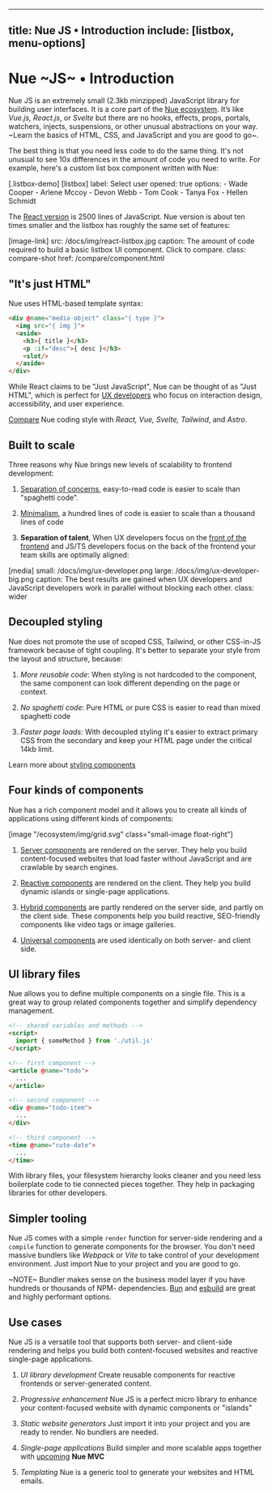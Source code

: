 
---
title: Nue JS • Introduction
include: [listbox, menu-options]
---

# Nue ~JS~ • Introduction

Nue JS is an extremely small (2.3kb minzipped) JavaScript library for building user interfaces. It is a core part of the [Nue ecosystem](/ecosystem/). It’s like *Vue.js, React.js*, or *Svelte* but there are no hooks, effects, props, portals, watchers, injects, suspensions, or other unusual abstractions on your way. ~Learn the basics of HTML, CSS, and JavaScript and you are good to go~.

The best thing is that you need less code to do the same thing. It's not unusual to see 10x differences in the amount of code you need to write. For example, here's a custom list box component written with Nue:

[.listbox-demo]
  [listbox]
    label: Select user
    opened: true
    options:
      - Wade Cooper
      - Arlene Mccoy
      - Devon Webb
      - Tom Cook
      - Tanya Fox
      - Hellen Schmidt

The [React version](https://headlessui.com/react/listbox) is 2500 lines of JavaScript. Nue version is about ten times smaller and the listbox has roughly the same set of features:


[image-link]
  src: /docs/img/react-listbox.jpg
  caption: The amount of code required to build a basic listbox UI component. Click to compare.
  class: compare-shot
  href: /compare/component.html



## "It's just HTML"
Nue uses HTML-based template syntax:

``` html
<div @name="media-object" class="{ type }">
  <img src="{ img }">
  <aside>
    <h3>{ title }</h3>
    <p :if="desc">{ desc }</h3>
    <slot/>
  </aside>
</div>
```

While React claims to be "Just JavaScript", Nue can be thought of as "Just HTML", which is perfect for [UX developers][divide] who focus on interaction design, accessibility, and user experience.

[Compare](/compare/component.html) Nue coding style with *React, Vue, Svelte, Tailwind*, and *Astro*.

[divide]: https://css-tricks.com/the-great-divide/

## Built to scale
Three reasons why Nue brings new levels of scalability to frontend development:

1. [Separation of concerns](//nuejs.org//why/#soc), easy-to-read code is easier to scale than "spaghetti code".

1. [Minimalism](//nuejs.org/why/#minimalism), a hundred lines of code is easier to scale than a thousand lines of code

1. **Separation of talent**, When UX developers focus on the [front of the frontend][back] and JS/TS developers focus on the back of the frontend your team skills are optimally aligned:


[back]: https://bradfrost.com/blog/post/front-of-the-front-end-and-back-of-the-front-end-web-development/

[media]
  small: /docs/img/ux-developer.png
  large: /docs/img/ux-developer-big.png
  caption: The best results are gained when UX developers and JavaScript developers work in parallel without blocking each other.
  class: wider


## Decoupled styling
Nue does not promote the use of scoped CSS, Tailwind, or other CSS-in-JS framework because of tight coupling. It's better to separate your style from the layout and structure, because:

1. *More reusable code*: When styling is not hardcoded to the component, the same component can look different depending on the page or context.

1. *No spaghetti code*: Pure HTML or pure CSS is easier to read than mixed spaghetti code

1. *Faster page loads*: With decoupled styling it's easier to extract primary CSS from the secondary and keep your HTML page under the critical 14kb limit.

Learn more about [styling components](styling-components)




## Four kinds of components
Nue has a rich component model and it allows you to create all kinds of applications using different kinds of components:

[image "/ecosystem/img/grid.svg" class="small-image float-right"]

1. [Server components](server-components) are rendered on the server. They help you build content-focused websites that load faster without JavaScript and are crawlable by search engines.


2. [Reactive components](reactive-components) are rendered on the client. They help you build dynamic islands or single-page applications.

3. [Hybrid components](isomorphic-components#hybrid) are partly rendered on the server side, and partly on the client side. These components help you build reactive, SEO-friendly components like video tags or image galleries.

3. [Universal components](isomorphic-components#universal-components) are used identically on both server- and client side.




## UI library files
Nue allows you to define multiple components on a single file. This is a great way to group related components together and simplify dependency management.


``` html
<!-- shared variables and methods -->
<script>
  import { someMethod } from './util.js'
</script>

<!-- first component -->
<article @name="todo">
  ...
</article>

<!-- second component -->
<div @name="todo-item">
  ...
</div>

<!-- third component -->
<time @name="cute-date">
  ...
</time>
```

With library files, your filesystem hierarchy looks cleaner and you need less boilerplate code to tie connected pieces together. They help in packaging libraries for other developers.


## Simpler tooling
Nue JS comes with a simple `render` function for server-side rendering and a `compile` function to generate components for the browser. You don't need massive bundlers like *Webpack* or *Vite* to take control of your development environment. Just import Nue to your project and you are good to go.

~NOTE~ Bundler makes sense on the business model layer if you have hundreds or thousands of NPM- dependencies. [Bun](//bun.sh) and [esbuild](//esbuild.github.io/) are great and highly performant options.


## Use cases
Nue JS is a versatile tool that supports both server- and client-side rendering and helps you build both content-focused websites and reactive single-page applications.

1. *UI library development* Create reusable components for reactive frontends or server-generated content.

2. *Progressive enhancement* Nue JS is a perfect micro library to enhance your content-focused website with dynamic components or "islands"

3. *Static website generators* Just import it into your project and you are ready to render. No bundlers are needed.

4. *Single-page applications* Build simpler and more scalable apps together with [upcoming](/ecosystem/) **Nue MVC**

5. *Templating* Nue is a generic tool to generate your websites and HTML emails.






